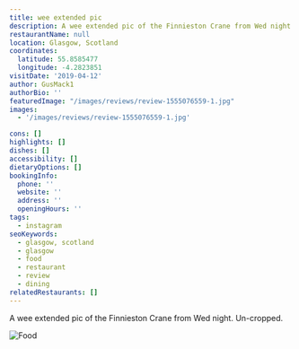 ```yaml
---
title: wee extended pic
description: A wee extended pic of the Finnieston Crane from Wed night. Un-cropped.
restaurantName: null
location: Glasgow, Scotland
coordinates:
  latitude: 55.8585477
  longitude: -4.2823851
visitDate: '2019-04-12'
author: GusMack1
authorBio: ''
featuredImage: "/images/reviews/review-1555076559-1.jpg"
images:
  - '/images/reviews/review-1555076559-1.jpg'

cons: []
highlights: []
dishes: []
accessibility: []
dietaryOptions: []
bookingInfo:
  phone: ''
  website: ''
  address: ''
  openingHours: ''
tags:
  - instagram
seoKeywords:
  - glasgow, scotland
  - glasgow
  - food
  - restaurant
  - review
  - dining
relatedRestaurants: []
---
```


A wee extended pic of the Finnieston Crane from Wed night. Un-cropped.

![Food](/images/reviews/review-1555076559-1.jpg)
